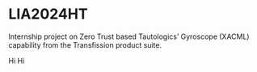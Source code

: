 # LIA2024HT
Internship project on Zero Trust based Tautologics’ Gyroscope (XACML) capability from the Transfission product suite.

Hi
Hi 